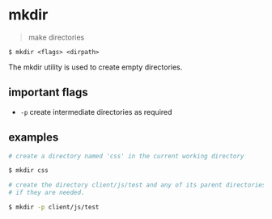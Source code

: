 # mkdir
> make directories

`$ mkdir <flags> <dirpath>`  

The mkdir utility is used to create empty directories.

## important flags
* `-p` create intermediate directories as required

## examples
``` sh
# create a directory named 'css' in the current working directory

$ mkdir css
```
``` sh
# create the directory client/js/test and any of its parent directories 
# if they are needed.

$ mkdir -p client/js/test
```
